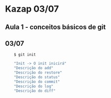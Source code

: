 # Kazap 03/07 
## Aula 1 - conceitos básicos de git
## 03/07

```bash
    $ git init

    "Init -> O init inicirá"
    "Descrição do add"
    "Descrição do restore"
    "Descrição do status"
    "Descrição do commit"
    "Descrição do log"
    "Descrição do diff"
    

```




